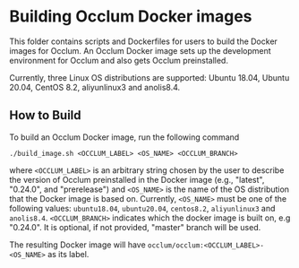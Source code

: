 # Building Occlum Docker images

This folder contains scripts and Dockerfiles for users to build the Docker images
for Occlum. An Occlum Docker image sets up the development environment for
Occlum and also gets Occlum preinstalled.

Currently, three Linux OS distributions are supported: Ubuntu 18.04, Ubuntu 20.04, CentOS 8.2, aliyunlinux3 and anolis8.4.

## How to Build

To build an Occlum Docker image, run the following command
```
./build_image.sh <OCCLUM_LABEL> <OS_NAME> <OCCLUM_BRANCH>
```
where `<OCCLUM_LABEL>` is an arbitrary string chosen by the user to
describe the version of Occlum preinstalled in the Docker image
(e.g., "latest", "0.24.0", and "prerelease") and `<OS_NAME>` is the
name of the OS distribution that the Docker image is based on.
Currently, `<OS_NAME>` must be one of the following values:
`ubuntu18.04`, `ubuntu20.04`, `centos8.2`, `aliyunlinux3` and `anolis8.4`.
`<OCCLUM_BRANCH>` indicates which the docker image is built on, e.g "0.24.0".
It is optional, if not provided, "master" branch will be used.

The resulting Docker image will have `occlum/occlum:<OCCLUM_LABEL>-<OS_NAME>` as its label.
